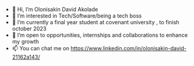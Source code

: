 - 👋 Hi, I’m Olonisakin David Akolade
- 👀 I’m interested in Tech/Software/being a tech boss
- 🌱 I’m currently a final year student at covenant university , to finish october 2023
- 💞️ I’m open to opportunities, internships and collaborations to enhance my growth
- 📫 You can chat me on https://www.linkedin.com/in/olonisakin-david-21162a143/

<!---
David-Akolade/David-Akolade is a ✨ special ✨ repository because its `README.md` (this file) appears on your GitHub profile.
You can click the Preview link to take a look at your changes.
--->
